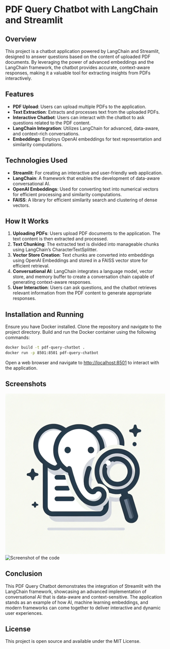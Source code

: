 # PDF Query Chatbot with LangChain and Streamlit

## Overview
This project is a chatbot application powered by LangChain and Streamlit, designed to answer questions based on the content of uploaded PDF documents. By leveraging the power of advanced embeddings and the LangChain framework, the chatbot provides accurate, context-aware responses, making it a valuable tool for extracting insights from PDFs interactively.

## Features
- **PDF Upload**: Users can upload multiple PDFs to the application.
- **Text Extraction**: Extracts and processes text from the uploaded PDFs.
- **Interactive Chatbot**: Users can interact with the chatbot to ask questions related to the PDF content.
- **LangChain Integration**: Utilizes LangChain for advanced, data-aware, and context-rich conversations.
- **Embeddings**: Employs OpenAI embeddings for text representation and similarity computations.

## Technologies Used
- **Streamlit**: For creating an interactive and user-friendly web application.
- **LangChain**: A framework that enables the development of data-aware conversational AI.
- **OpenAI Embeddings**: Used for converting text into numerical vectors for efficient processing and similarity computations.
- **FAISS**: A library for efficient similarity search and clustering of dense vectors.

## How It Works
1. **Uploading PDFs**: Users upload PDF documents to the application. The text content is then extracted and processed.
2. **Text Chunking**: The extracted text is divided into manageable chunks using LangChain’s CharacterTextSplitter.
3. **Vector Store Creation**: Text chunks are converted into embeddings using OpenAI Embeddings and stored in a FAISS vector store for efficient retrieval.
4. **Conversational AI**: LangChain integrates a language model, vector store, and memory buffer to create a conversation chain capable of generating context-aware responses.
5. **User Interaction**: Users can ask questions, and the chatbot retrieves relevant information from the PDF content to generate appropriate responses.

## Installation and Running
Ensure you have Docker installed. Clone the repository and navigate to the project directory. Build and run the Docker container using the following commands:

```sh
docker build -t pdf-query-chatbot .
docker run -p 8501:8501 pdf-query-chatbot
```

Open a web browser and navigate to [http://localhost:8501](http://localhost:8501) to interact with the application.

## Screenshots
![Screenshot of the application](static/pdfelphant.png)
![Screenshot of the code
](static/code.png)

## Conclusion
This PDF Query Chatbot demonstrates the integration of Streamlit with the LangChain framework, showcasing an advanced implementation of conversational AI that is data-aware and context-sensitive. The application stands as an example of how AI, machine learning embeddings, and modern frameworks can come together to deliver interactive and dynamic user experiences.

## License
This project is open source and available under the MIT License.
